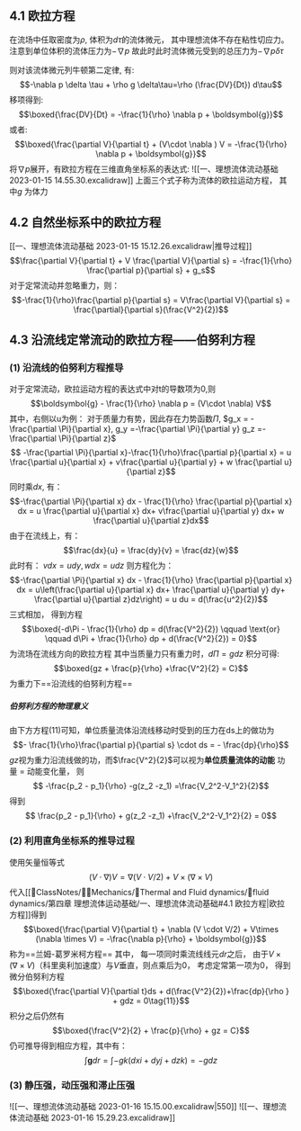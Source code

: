 ## 4.1 欧拉方程
在流场中任取密度为$\rho$, 体积为$d\tau$的流体微元， 其中理想流体不存在粘性切应力。
注意到单位体积的流体压力为$-\nabla p$ 
故此时此时流体微元受到的总压力为$- \nabla p \delta \tau$

则对该流体微元列牛顿第二定律, 有:
$$-\nabla p \delta \tau + \rho g \delta\tau=\rho (\frac{DV}{Dt}) d\tau$$
移项得到: 
$$\boxed{\frac{DV}{Dt} = -\frac{1}{\rho} \nabla p + \boldsymbol{g}}$$
或者: 
$$\boxed{\frac{\partial V}{\partial t} + (V\cdot \nabla ) V = -\frac{1}{\rho} \nabla p + \boldsymbol{g}}$$
将$\nabla p$展开，有欧拉方程在三维直角坐标系的表达式: 
![[一、理想流体流动基础 2023-01-15 14.55.30.excalidraw]]
上面三个式子称为流体的欧拉运动方程， 其中$g$ 为体力

## 4.2 自然坐标系中的欧拉方程
[[一、理想流体流动基础 2023-01-15 15.12.26.excalidraw|推导过程]]
$$\frac{\partial V}{\partial t} + V \frac{\partial V}{\partial s} = -\frac{1}{\rho} \frac{\partial p}{\partial s} + g_s$$
对于定常流动并忽略重力，则：
$$-\frac{1}{\rho}\frac{\partial p}{\partial s} = V\frac{\partial V}{\partial s} = \frac{\partial}{\partial s}(\frac{V^2}{2})$$

## 4.3 沿流线定常流动的欧拉方程——伯努利方程
### (1) 沿流线的伯努利方程推导
对于定常流动，欧拉运动方程的表达式中对t的导数项为0,则
$$\boldsymbol{g} - \frac{1}{\rho} \nabla p  = (V\cdot \nabla) V$$
其中，右侧以u为例：
对于质量力有势，因此存在力势函数$\Pi$, $g_x = -\frac{\partial \Pi}{\partial x}, g_y =-\frac{\partial \Pi}{\partial y} g_z =-\frac{\partial \Pi}{\partial z}$
$$ -\frac{\partial \Pi}{\partial x}-\frac{1}{\rho}\frac{\partial p}{\partial x} = u \frac{\partial u}{\partial x} + v\frac{\partial u}{\partial y} + w \frac{\partial u}{\partial z}$$
同时乘$dx$, 有：
$$-\frac{\partial \Pi}{\partial x} dx - \frac{1}{\rho} \frac{\partial p}{\partial x} dx = u \frac{\partial u}{\partial x} dx+ v\frac{\partial u}{\partial y} dx+ w \frac{\partial u}{\partial z}dx$$
由于在流线上，有：
$$\frac{dx}{u} = \frac{dy}{v} = \frac{dz}{w}$$
此时有：
$v dx = u dy, w dx = udz$
则方程化为：
$$-\frac{\partial \Pi}{\partial x} dx - \frac{1}{\rho} \frac{\partial p}{\partial x} dx = u\left(\frac{\partial u}{\partial x} dx+ \frac{\partial u}{\partial y} dy+ \frac{\partial u}{\partial z}dz\right) = u du = d(\frac{u^2}{2})$$
三式相加， 得到方程
$$\boxed{-d\Pi - \frac{1}{\rho} dp = d(\frac{V^2}{2}) \qquad \text{or} \qquad d\Pi + \frac{1}{\rho} dp + d(\frac{V^2}{2}) = 0}$$
为流场在流线方向的欧拉方程
其中当质量力只有重力时，$d\Pi = gdz$
积分可得:
$$\boxed{gz +  \frac{p}{\rho} +\frac{V^2}{2} = C}$$
为重力下==沿流线的伯努利方程==

##### 伯努利方程的物理意义
由下方方程(11)可知，单位质量流体沿流线移动时受到的压力在ds上的做功为
$$- \frac{1}{\rho}\frac{\partial p}{\partial s} \cdot  ds = - \frac{dp}{\rho}$$
$gz$视为重力沿流线做的功，而$\frac{V^2}{2}$可以视为**单位质量流体的动能**
功量 = 动能变化量， 则
$$ -\frac{p_2 - p_1}{\rho} -g(z_2 -z_1) =\frac{V_2^2-V_1^2}{2}$$
得到
$$ \frac{p_2 - p_1}{\rho} + g(z_2 -z_1) +\frac{V_2^2-V_1^2}{2} = 0$$
### (2) 利用直角坐标系的推导过程
使用矢量恒等式
$$(V\cdot \nabla) V = \nabla (V \cdot V/2) +  V\times (\nabla \times V)$$
代入[[📘ClassNotes/👨‍🔧Mechanics/🌊Thermal and Fluid dynamics/🌊fluid dynamics/第四章 理想流体运动基础/一、理想流体流动基础#4.1 欧拉方程|欧拉方程]]得到
$$\boxed{\frac{\partial V}{\partial t} +  \nabla (V \cdot V/2) + V\times (\nabla \times V) = -\frac{\nabla p}{\rho} + \boldsymbol{g}}$$
称为==兰姆-葛罗米柯方程==
其中， 每一项同时乘流线线元$dr$之后，
由于$V\times (\nabla \times V)$（科里奥利加速度）与$V$垂直，则点乘后为0， 考虑定常第一项为0， 
得到微分伯努利方程
$$\boxed{\frac{\partial V}{\partial t}ds + d(\frac{V^2}{2})+\frac{dp}{\rho } + gdz =  0\tag{11}}$$
积分之后仍然有
$$\boxed{\frac{V^2}{2} + \frac{p}{\rho} + gz = C}$$
仍可推导得到相应方程，其中有：
$$\int \boldsymbol{g} dr = \int -g k(dxi + dyj + dzk)= -gdz$$

### (3) 静压强，动压强和滞止压强
![[一、理想流体流动基础 2023-01-16 15.15.00.excalidraw|550]]
![[一、理想流体流动基础 2023-01-16 15.29.23.excalidraw]]
